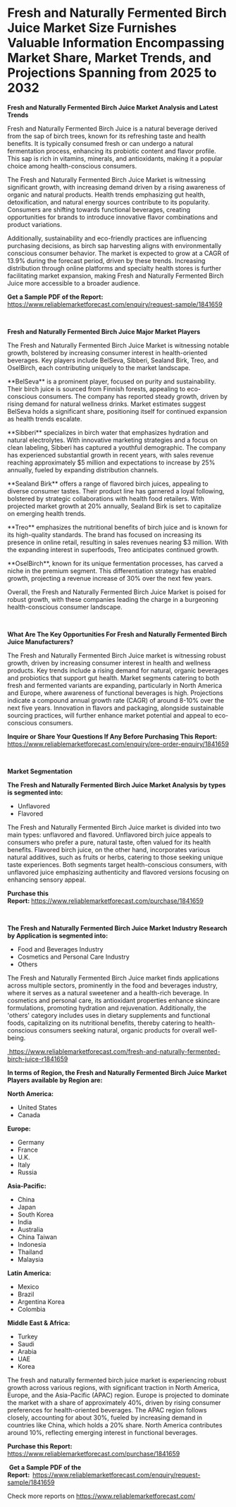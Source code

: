 <p><h1>Fresh and Naturally Fermented Birch Juice Market Size Furnishes Valuable Information Encompassing Market Share, Market Trends, and Projections Spanning from 2025 to 2032</h1></p><p><strong>Fresh and Naturally Fermented Birch Juice Market Analysis and Latest Trends</strong></p>
<p><p>Fresh and Naturally Fermented Birch Juice is a natural beverage derived from the sap of birch trees, known for its refreshing taste and health benefits. It is typically consumed fresh or can undergo a natural fermentation process, enhancing its probiotic content and flavor profile. This sap is rich in vitamins, minerals, and antioxidants, making it a popular choice among health-conscious consumers.</p><p>The Fresh and Naturally Fermented Birch Juice Market is witnessing significant growth, with increasing demand driven by a rising awareness of organic and natural products. Health trends emphasizing gut health, detoxification, and natural energy sources contribute to its popularity. Consumers are shifting towards functional beverages, creating opportunities for brands to introduce innovative flavor combinations and product variations.</p><p>Additionally, sustainability and eco-friendly practices are influencing purchasing decisions, as birch sap harvesting aligns with environmentally conscious consumer behavior. The market is expected to grow at a CAGR of 13.9% during the forecast period, driven by these trends. Increasing distribution through online platforms and specialty health stores is further facilitating market expansion, making Fresh and Naturally Fermented Birch Juice more accessible to a broader audience.</p></p>
<p><strong>Get a Sample PDF of the Report:&nbsp;</strong> <a href="https://www.reliablemarketforecast.com/enquiry/request-sample/1841659?utm_campaign=2458&utm_medium=2&utm_source=Github&utm_content=ia&utm_term=07042025&utm_id=fresh-and-naturally-fermented-birch-juice">https://www.reliablemarketforecast.com/enquiry/request-sample/1841659</a></p>
<p>&nbsp;</p>
<p><strong>Fresh and Naturally Fermented Birch Juice Major Market Players</strong></p>
<p><p>The Fresh and Naturally Fermented Birch Juice Market is witnessing notable growth, bolstered by increasing consumer interest in health-oriented beverages. Key players include BelSeva, Sibberi, Sealand Birk, Treo, and OselBirch, each contributing uniquely to the market landscape.</p><p>**BelSeva** is a prominent player, focused on purity and sustainability. Their birch juice is sourced from Finnish forests, appealing to eco-conscious consumers. The company has reported steady growth, driven by rising demand for natural wellness drinks. Market estimates suggest BelSeva holds a significant share, positioning itself for continued expansion as health trends escalate.</p><p>**Sibberi** specializes in birch water that emphasizes hydration and natural electrolytes. With innovative marketing strategies and a focus on clean labeling, Sibberi has captured a youthful demographic. The company has experienced substantial growth in recent years, with sales revenue reaching approximately $5 million and expectations to increase by 25% annually, fueled by expanding distribution channels.</p><p>**Sealand Birk** offers a range of flavored birch juices, appealing to diverse consumer tastes. Their product line has garnered a loyal following, bolstered by strategic collaborations with health food retailers. With projected market growth at 20% annually, Sealand Birk is set to capitalize on emerging health trends.</p><p>**Treo** emphasizes the nutritional benefits of birch juice and is known for its high-quality standards. The brand has focused on increasing its presence in online retail, resulting in sales revenues nearing $3 million. With the expanding interest in superfoods, Treo anticipates continued growth.</p><p>**OselBirch**, known for its unique fermentation processes, has carved a niche in the premium segment. This differentiation strategy has enabled growth, projecting a revenue increase of 30% over the next few years.</p><p>Overall, the Fresh and Naturally Fermented Birch Juice Market is poised for robust growth, with these companies leading the charge in a burgeoning health-conscious consumer landscape.</p></p>
<p>&nbsp;</p>
<p><strong>What Are The Key Opportunities For Fresh and Naturally Fermented Birch Juice Manufacturers?</strong></p>
<p><p>The Fresh and Naturally Fermented Birch Juice market is witnessing robust growth, driven by increasing consumer interest in health and wellness products. Key trends include a rising demand for natural, organic beverages and probiotics that support gut health. Market segments catering to both fresh and fermented variants are expanding, particularly in North America and Europe, where awareness of functional beverages is high. Projections indicate a compound annual growth rate (CAGR) of around 8-10% over the next five years. Innovation in flavors and packaging, alongside sustainable sourcing practices, will further enhance market potential and appeal to eco-conscious consumers.</p></p>
<p><strong>Inquire or Share Your Questions If Any Before Purchasing This Report:</strong> <a href="https://www.reliablemarketforecast.com/enquiry/pre-order-enquiry/1841659?utm_campaign=2458&utm_medium=2&utm_source=Github&utm_content=ia&utm_term=07042025&utm_id=fresh-and-naturally-fermented-birch-juice">https://www.reliablemarketforecast.com/enquiry/pre-order-enquiry/1841659</a></p>
<p>&nbsp;</p>
<p><strong>Market Segmentation</strong></p>
<p><strong>The Fresh and Naturally Fermented Birch Juice Market Analysis by types is segmented into:</strong></p>
<p><ul><li>Unflavored</li><li>Flavored</li></ul></p>
<p><p>The Fresh and Naturally Fermented Birch Juice market is divided into two main types: unflavored and flavored. Unflavored birch juice appeals to consumers who prefer a pure, natural taste, often valued for its health benefits. Flavored birch juice, on the other hand, incorporates various natural additives, such as fruits or herbs, catering to those seeking unique taste experiences. Both segments target health-conscious consumers, with unflavored juice emphasizing authenticity and flavored versions focusing on enhancing sensory appeal.</p></p>
<p><strong>Purchase this Report:&nbsp;</strong><a href="https://www.reliablemarketforecast.com/purchase/1841659?utm_campaign=2458&utm_medium=2&utm_source=Github&utm_content=ia&utm_term=07042025&utm_id=fresh-and-naturally-fermented-birch-juice">https://www.reliablemarketforecast.com/purchase/1841659</a></p>
<p>&nbsp;</p>
<p><strong>The Fresh and Naturally Fermented Birch Juice Market Industry Research by Application is segmented into:</strong></p>
<p><ul><li>Food and Beverages Industry</li><li>Cosmetics and Personal Care Industry</li><li>Others</li></ul></p>
<p><p>The Fresh and Naturally Fermented Birch Juice market finds applications across multiple sectors, prominently in the food and beverages industry, where it serves as a natural sweetener and a health-rich beverage. In cosmetics and personal care, its antioxidant properties enhance skincare formulations, promoting hydration and rejuvenation. Additionally, the 'others' category includes uses in dietary supplements and functional foods, capitalizing on its nutritional benefits, thereby catering to health-conscious consumers seeking natural, organic products for overall well-being.</p></p>
<p><a href="https://www.reliablemarketforecast.com/fresh-and-naturally-fermented-birch-juice-r1841659?utm_campaign=2458&utm_medium=2&utm_source=Github&utm_content=ia&utm_term=07042025&utm_id=fresh-and-naturally-fermented-birch-juice">&nbsp;https://www.reliablemarketforecast.com/fresh-and-naturally-fermented-birch-juice-r1841659</a></p>
<p><strong>In terms of Region, the Fresh and Naturally Fermented Birch Juice Market Players available by Region are:</strong></p>
<p>
    <p> <strong> North America: </strong>
        <ul>
            <li>United States</li>
            <li>Canada</li>
        </ul>
        </p> 
    <p> <strong> Europe: </strong>
        <ul>
            <li>Germany</li>
            <li>France</li>
            <li>U.K.</li>
            <li>Italy</li>
            <li>Russia</li>
        </ul>
        </p> 
    <p> <strong> Asia-Pacific: </strong>
        <ul>
            <li>China</li>
            <li>Japan</li>
            <li>South Korea</li>
            <li>India</li>
            <li>Australia</li>
            <li>China Taiwan</li>
            <li>Indonesia</li>
            <li>Thailand</li>
            <li>Malaysia</li>
        </ul>
        </p> 
    <p> <strong> Latin America: </strong>
        <ul>
            <li>Mexico</li>
            <li>Brazil</li>
            <li>Argentina Korea</li>
            <li>Colombia</li>
        </ul>
        </p> 
    <p> <strong> Middle East & Africa: </strong>
        <ul>
            <li>Turkey</li>
            <li>Saudi</li>
            <li>Arabia</li>
            <li>UAE</li>
            <li>Korea</li>
        </ul>
    </p>
    </p>
<p><p>The fresh and naturally fermented birch juice market is experiencing robust growth across various regions, with significant traction in North America, Europe, and the Asia-Pacific (APAC) region. Europe is projected to dominate the market with a share of approximately 40%, driven by rising consumer preferences for health-oriented beverages. The APAC region follows closely, accounting for about 30%, fueled by increasing demand in countries like China, which holds a 20% share. North America contributes around 10%, reflecting emerging interest in functional beverages.</p></p>
<p><strong>Purchase this Report: </strong><a href="https://www.reliablemarketforecast.com/purchase/1841659?utm_campaign=2458&utm_medium=2&utm_source=Github&utm_content=ia&utm_term=07042025&utm_id=fresh-and-naturally-fermented-birch-juice">https://www.reliablemarketforecast.com/purchase/1841659</a></p>
<p>&nbsp;<strong>Get a Sample PDF of the Report:&nbsp;&nbsp;</strong><a href="https://www.reliablemarketforecast.com/enquiry/request-sample/1841659?utm_campaign=2458&utm_medium=2&utm_source=Github&utm_content=ia&utm_term=07042025&utm_id=fresh-and-naturally-fermented-birch-juice">https://www.reliablemarketforecast.com/enquiry/request-sample/1841659</a></p>
<p><strong></strong></p>
<p>Check more reports on <a href="https://www.reliablemarketforecast.com/?utm_campaign=2458&utm_medium=2&utm_source=Github&utm_content=ia&utm_term=07042025&utm_id=fresh-and-naturally-fermented-birch-juice">https://www.reliablemarketforecast.com/</a></p>